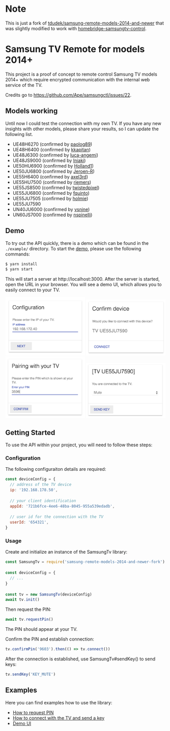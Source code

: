 # Note

This is just a fork of [tdudek/samsung-remote-models-2014-and-newer](https://github.com/tdudek/samsung-remote-models-2014-and-newer) that was slightly modified to work with [homebridge-samsungtv-control](https://github.com/mmende/homebridge-samsungtv-control2).

# Samsung TV Remote for models 2014+

This project is a proof of concept to remote control Samsung TV models 2014+ which require encrypted communication with the internal web service of the TV.

Credits go to https://github.com/Ape/samsungctl/issues/22.

## Models working

Until now I could test the connection with my own TV. If you have any new insights with other models, please share your results, so I can update the following list.

- UE48H6270 (confirmed by [paolog89](../../issues/1))
- UE48H6400 (confirmed by [kkapitan](../../issues/4))
- UE48J6300 (confirmed by [luca-angemi](../../issues/7))
- UE48JS9000 (confirmed by [Iniaki](../../issues/12))
- UE50HU6900 (confirmed by [Holland1](../../issues/2))
- UE50JU6800 (confirmed by [Jeroen-R](../../issues/9))
- UE55H6400 (confirmed by [axel3rd](../../issues/14))
- UE55HU7500 (confirmed by [riemers](../../issues/3))
- UE55JS8500 (confirmed by [twistedpixel](../../issues/1))
- UE55JU6800 (confirmed by [fquinto](../../issues/25))
- UE55JU7505 (confirmed by [holmie](../../issues/13))
- UE55JU7590
- UN40JU6000 (confirmed by [vsnine](../../issues/6))
- UN60JS7000 (confirmed by [nspinelli](../../issues/5))

## Demo

To try out the API quickly, there is a demo which can be found in the `./example/` directory.
To start the [demo](example/server.js), please use the following commands:

```bash
$ yarn install
$ yarn start
```

This will start a server at http://localhost:3000.
After the server is started, open the URL in your browser. You will see a demo UI, which allows you to easily connect to your TV.

<img src="doc/configuration.png?raw=true" width="250" /> <img src="doc/confirm.png?raw=true" width="250" /> <img src="doc/pairing.png?raw=true" width="250" /> <img src="doc/connected.png?raw=true" width="250" />

## Getting Started

To use the API within your project, you will need to follow these steps:

### Configuration

The following configuraiton details are required:

```javascript
const deviceConfig = {
  // address of the TV device
  ip: '192.168.178.50',

  // your client identification
  appId: '721b6fce-4ee6-48ba-8045-955a539edadb',

  // user id for the connection with the TV
  userId: '654321',
}
```

### Usage

Create and initialize an instance of the SamsungTv library:

```javascript
const SamsungTv = require('samsung-remote-models-2014-and-newer-fork')

const deviceConfig = {
  // ...
}

const tv = new SamsungTv(deviceConfig)
await tv.init()
```

Then request the PIN:

```javascript
await tv.requestPin()
```

The PIN should appear at your TV.

Confirm the PIN and establish connection:

```javascript
tv.confirmPin('9603').then(() => tv.connect())
```

After the connection is established, use SamsungTv#sendKey() to send keys:

```javascript
tv.sendKey('KEY_MUTE')
```

## Examples

Here you can find examples how to use the library:

- [How to request PIN](example/requestPin.js)
- [How to connect with the TV and send a key](example/connect.js)
- [Demo UI](example/server.js)
